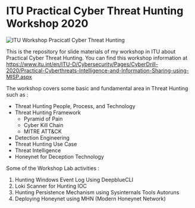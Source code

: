 # ITU Practical Cyber Threat Hunting Workshop 2020

![ITU Workshop Pracicatl Cyber Threat Hunting](https://github.com/digitoktavianto/slide-presentation/raw/main/ITU-Cyber-Threat-Hunting-Worskhop-2020/ITU-Practical-Cyber-Threat-Hunting.jpg)

This is the repository for slide materials of my workshop in ITU about Practical Cyber Threat Hunting. You can find this workshop information at https://www.itu.int/en/ITU-D/Cybersecurity/Pages/CyberDrill-2020/Practical-Cyberthreats-Intelligence-and-Information-Sharing-using-MISP.aspx

The workshop covers some basic and fundamental area in Threat Hunting such as :

* Threat Hunting People, Process, and Technology
* Threat Hunting Framework
  - Pyramid of Pain
  - Cyber Kill Chain
  - MITRE ATT&CK
* Detection Engineering
* Threat Hunting Use Case
* Threat Intelligence
* Honeynet for Deception Technology

Some of the Workshop Lab activities :
1. Hunting Windows Event Log Using DeepblueCLI
2. Loki Scanner for Hunting IOC
3. Hunting Persistence Mechanism using Sysinternals Tools Autoruns
4. Deploying Honeynet using MHN (Modern Honeynet Network)
